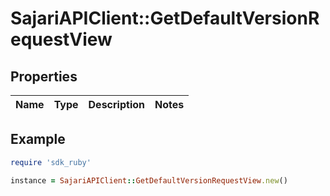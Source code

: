 # SajariAPIClient::GetDefaultVersionRequestView

## Properties

| Name | Type | Description | Notes |
| ---- | ---- | ----------- | ----- |

## Example

```ruby
require 'sdk_ruby'

instance = SajariAPIClient::GetDefaultVersionRequestView.new()
```


